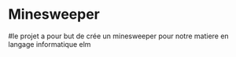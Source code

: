 # Minesweeper
#le projet a pour but de crée un minesweeper pour notre matiere en langage informatique elm

